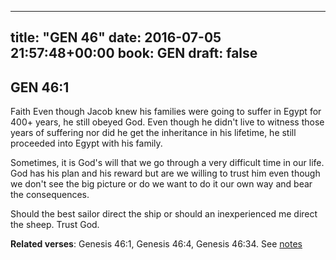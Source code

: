 
---
title: "GEN 46"
date: 2016-07-05 21:57:48+00:00
book: GEN
draft: false
---

## GEN 46:1

Faith
Even though Jacob knew his families were going to suffer in Egypt for 400+ years,  he still obeyed God. Even though he didn't live to witness those years of suffering nor did he get the inheritance in his lifetime,  he still proceeded into Egypt with his family. 

Sometimes,  it is God's will that we go through a very difficult time in our life. God has his plan and his reward but are we willing to trust him even though we don't see the big picture or do we want to do it our own way and bear the consequences. 

Should the best sailor direct the ship or should an inexperienced me direct the sheep. Trust God.

**Related verses**: Genesis 46:1, Genesis 46:4, Genesis 46:34. See [notes](https://my.bible.com/notes/2408368258488722228)


